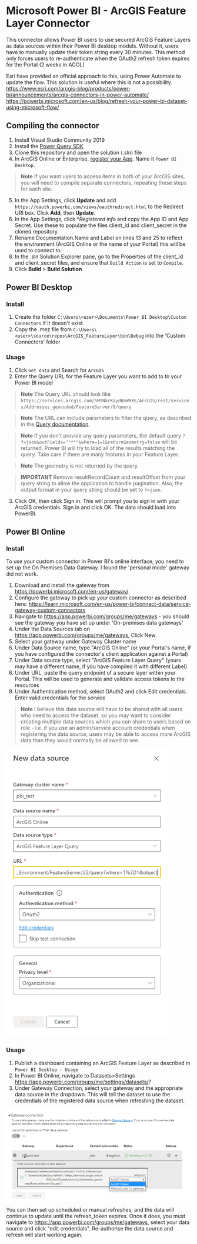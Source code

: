 # Microsoft Power BI - ArcGIS Feature Layer Connector

This connector allows Power BI users to use secured ArcGIS Feature Layers as data sources within their Power BI desktop models. Without it, users have to manually update their token string every 30 minutes. This method only forces users to re-authenticate when the OAuth2 refresh token expires for the Portal (2 weeks in AGOL)

Esri have provided an official approach to this, using Power Automate to update the flow. This solution is useful where this is not a possibility.
https://www.esri.com/arcgis-blog/products/power-bi/announcements/arcgis-connectors-in-power-automate/
https://powerbi.microsoft.com/en-us/blog/refresh-your-power-bi-dataset-using-microsoft-flow/

## Compiling the connector
1. Install Visual Studio Community 2019
2. Install the [Power Query SDK](https://www.aka.ms/powerquerysdk)
3. Clone this repository and open the solution (.sln) file
4. In ArcGIS Online or Enterprise, [register your App](https://doc.arcgis.com/en/arcgis-online/manage-data/add-items.htm#REG_APP). Name it `Power BI Desktop`.
> **Note** If you want users to access items in both of your ArcGIS sites, you will need to compile separate connectors, repeating these steps for each site.
5. In the App Settings, click **Update** and add `https://oauth.powerbi.com/views/oauthredirect.html` to the Redirect URI box. Click **Add**, then **Update**.
6. In the App Settings, click **Registered info* and copy the App ID and App Secret. Use these to populate the files client_id and client_secret in the cloned repository.
7. Rename Documentation.Name and Label on lines 13 and 25 to reflect the environment (ArcGIS Online or the name of your Portal) this will be used to connect to.
8. In the .sln Solution Explorer pane, go to the Properties of the client_id and client_secret files, and ensure that `Build Action` is set to `Compile`.
9. Click **Build** > **Build Solution**

## Power BI Desktop
### Install
1. Create the folder `C:\Users\<user>\Documents\Power BI Desktop\Custom Connectors` if it doesn't exist
2. Copy the .mez file from `C:\Users\<user>\source\repos\ArcGIS_FeatureLayer\bin\Debug` into the 'Custom Connectors' folder

### Usage
1. Click `Get data` and Search for `ArcGIS`
2. Enter the Query URL for the Feature Layer you want to add to to your Power BI model

> **Note** The Query URL should look like `https://services.arcgis.com/hMYNkrKaydBeWRXE/ArcGIS/rest/services/Addresses_geocoded/FeatureServer/0/query`

> **Note** The URL can include parameters to filter the query, as described in the [Query documentation](https://developers.arcgis.com/rest/services-reference/enterprise/query-feature-service-layer-.htm). 

> **Note** If you don't provide any query parameters, the default query `?f=json&outFields=""*""&where=1=1&returnGeometry=false` will be returned. Power BI will try to load all of the results matching the query. Take care if there are many features in your Feature Layer.

> **Note**  The geometry is not returned by the query. 

> **IMPORTANT** Remove resultRecordCount and resultOffset from your query string to allow the application to handle pagination. Also, the output format in your query string should be set to `f=json`.

3. Click OK, then click Sign in. This will prompt you to sign in with your ArcGIS credentials. Sign in and click OK. The data should load into PowerBI.


## Power BI Online
### Install
To use your custom connector in Power BI's online interface, you need to set up the On Premises Data Gateway. I found the 'personal mode' gateway did not work.
1. Download and install the gateway from https://powerbi.microsoft.com/en-us/gateway/
2. Configure the gateway to pick up your custom connector as described here: https://learn.microsoft.com/en-us/power-bi/connect-data/service-gateway-custom-connectors
3. Navigate to https://app.powerbi.com/groups/me/gateways - you should see the gateway you have set up under 'On-premises data gateways'
4. Under the Data Sources tab on https://app.powerbi.com/groups/me/gateways, Click New
5. Select your gateway under Gateway Cluster name
6. Under Data Source name, type "ArcGIS Online" (or your Portal's name, if you have configured the connector's client application against a Portal)
7. Under Data source type, select "ArcGIS Feature Layer Query" (yours may have a different name, if you have compiled it with different Label)
8. Under URL, paste the query endpoint of a secure layer within your Portal. This will be used to generate and validate access tokens to the resources
9. Under Authentication method, select OAuth2 and click Edit credentials. Enter valid credentials for the service
> **Note** I believe this data source will have to be shared with all users who need to access the dataset, so you may want to consider creating multiple data sources which you can share to users based on role - i.e. if you use an admin/service account credentials when registering the data source, users may be able to access more ArcGIS data than they would normally be allowed to see.

![Data source configuration](https://github.com/eaglegis/PowerBI_ArcGISConnector/blob/master/docs/New_datasource.png)

### Usage

1. Publish a dashboard containing an ArcGIS Feature Layer as described in `Power BI Desktop - Usage`
2. In Power BI Online, navigate to Datasets>Settings https://app.powerbi.com/groups/me/settings/datasets/<dataset-id>?
3. Under Gateway Connection, select your gateway and the appropriate data source in the dropdown. This will tell the dataset to use the credentials of the registered data source when refreshing the dataset.

![Gateway configuration](https://github.com/eaglegis/PowerBI_ArcGISConnector/blob/master/docs/Gateway_connection.png)
  
You can then set up scheduled or manual refreshes, and the data will continue to update until the refresh_token expires. Once it does, you must navigate to https://app.powerbi.com/groups/me/gateways, select your data source and click "edit credentials". Re-authorise the data source and refresh will start working again.
